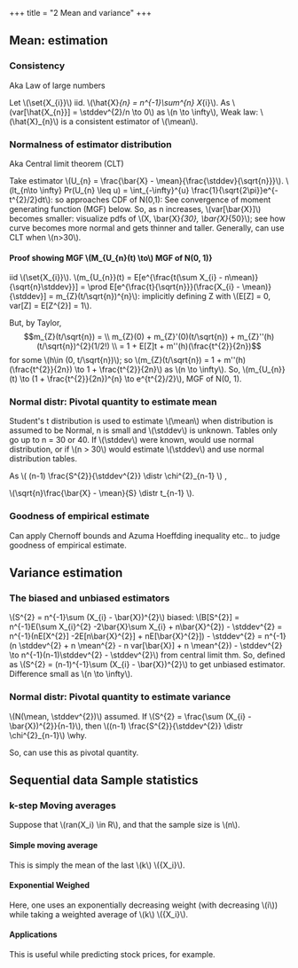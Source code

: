 +++
title = "2 Mean and variance"
+++

## Mean: estimation
### Consistency
Aka Law of large numbers

Let \\(\set{X_{i}}\\) iid. \\(\hat{X}_{n} = n^{-1}\sum^{n} X_{i}\\). As \\(var[\hat{X_{n}}] = \stddev^{2}/n \to 0\\) as \\(n \to \infty\\), Weak law: \\(\hat{X}_{n}\\) is a consistent estimator of \\(\mean\\).

### Normalness of estimator distribution
Aka Central limit theorem (CLT)

Take estimator \\(U_{n} = \frac{\bar{X} - \mean}{\frac{\stddev}{\sqrt{n}}}\\). \\(lt_{n\to \infty} Pr(U_{n} \leq u) = \int_{-\infty}^{u} \frac{1}{\sqrt{2\pi}}e^{-t^{2}/2}dt\\): so approaches CDF of N(0,1): See convergence of moment generating function (MGF) below. So, as n increases, \\(var[\bar{X}]\\) becomes smaller: visualize pdfs of \\(X, \bar{X}_{30}, \bar{X}_{50}\\); see how curve becomes more normal and gets thinner and taller. Generally, can use CLT when \\(n>30\\).

#### Proof showing MGF \\(M_{U_{n}(t) \to\\) MGF of N(0, 1)}
iid \\(\set{X_{i}}\\). \\(m_{U_{n}}(t) = E[e^{\frac{t(\sum X_{i} - n\mean)}{\sqrt{n}\stddev}}] = \prod E[e^{\frac{t}{\sqrt{n}}}(\frac{X_{i} - \mean)}{\stddev}] = m_{Z}(t/\sqrt{n})^{n}\\): implicitly defining Z with \\(E[Z] = 0, var[Z] = E[Z^{2}] = 1\\).

But, by Taylor, 
$$m_{Z}(t/\sqrt{n}) = \\
m_{Z}(0) + m_{Z}'(0)(t/\sqrt{n}) + m_{Z}''(h)(t/\sqrt{n})^{2}(1/2!) \\
= 1  + E[Z]t + m''(h)(\frac{t^{2}}{2n})$$
 for some \\(h\in (0, t/\sqrt{n})\\); so \\(m_{Z}(t/\sqrt{n}) = 1 + m''(h)(\frac{t^{2}}{2n}) \to 1 + \frac{t^{2}}{2n}\\) as \\(n \to \infty\\). So, \\(m_{U_{n}}(t) \to (1 + \frac{t^{2}}{2n})^{n} \to e^{t^{2}/2}\\), MGF of N(0, 1).

### Normal distr: Pivotal quantity to estimate mean
Student's t distribution is used to estimate \\(\mean\\) when distribution is assumed to be Normal, n is small and \\(\stddev\\) is unknown. Tables only go up to n = 30 or 40. If \\(\stddev\\) were known, would use normal distribution, or if \\(n > 30\\) would estimate \\(\stddev\\) and use normal distribution tables. 

As \\( (n-1) \frac{S^{2}}{\stddev^{2}} \distr \chi^{2}_{n-1} \\) ,

\\(\sqrt{n}\frac{\bar{X} - \mean}{S} \distr t_{n-1} \\).

### Goodness of empirical estimate
Can apply Chernoff bounds and Azuma Hoeffding inequality etc.. to judge goodness of empirical estimate.

## Variance estimation
### The biased and unbiased estimators
\\(S^{2} = n^{-1}\sum (X_{i} - \bar{X})^{2}\\) biased: \\(B[S^{2}] = n^{-1}E(\sum X_{i}^{2} -2\bar{X}\sum X_{i} + n\bar{X}^{2}) - \stddev^{2} = n^{-1}(nE[X^{2}] -2E[n\bar{X}^{2}] + nE[\bar{X}^{2}]) - \stddev^{2} = n^{-1}(n \stddev^{2} + n \mean^{2} - n var[\bar{X}] + n \mean^{2}) - \stddev^{2} \to n^{-1}(n-1)\stddev^{2} - \stddev^{2}\\) from central limit thm. So, defined as \\(S^{2} = (n-1)^{-1}\sum (X_{i} - \bar{X})^{2}\\) to get unbiased estimator. Difference small as \\(n \to \infty\\).

### Normal distr: Pivotal quantity to estimate variance
\\(N(\mean, \stddev^{2})\\) assumed. If \\(S^{2} = \frac{\sum (X_{i} - \bar{X})^{2}}{n-1}\\), then \\((n-1) \frac{S^{2}}{\stddev^{2}} \distr \chi^{2}_{n-1}\\) \why.

So, can use this as pivotal quantity.

## Sequential data Sample statistics
### k-step Moving averages
Suppose that \\(ran(X_i) \in R\\), and that the sample size is \\(n\\).

#### Simple moving average
This is simply the mean of the last \\(k\\) \\({X_i}\\).

#### Exponential Weighed
Here, one uses an exponentially decreasing weight (with decreasing \\(i\\)) while taking a weighted average of \\(k\\)  \\({X_i}\\).

#### Applications
This is useful while predicting stock prices, for example.

